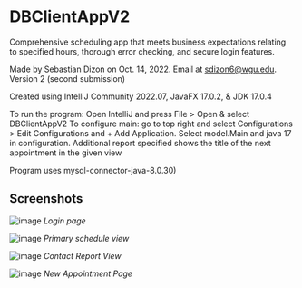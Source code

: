 # DBClientAppV2 
Comprehensive scheduling app that meets business expectations relating to specified hours, thorough error checking, and secure login features. 

Made by Sebastian Dizon on Oct. 14, 2022. Email at sdizon6@wgu.edu. Version 2 (second submission)

Created using IntelliJ Community 2022.07, JavaFX 17.0.2, & JDK 17.0.4

To run the program: 
Open IntelliJ and press File > Open & select DBClientAppV2
To configure main: go to top right and select Configurations > Edit Configurations and + Add Application. Select model.Main and java 17 in configuration.
Additional report specified shows the title of the next appointment in the given view

Program uses mysql-connector-java-8.0.30)

## Screenshots
![image](https://github.com/sebastiandizon/DBClientAppV3/assets/116120068/b21f9a72-7877-4108-8341-3a98afffdb92)
*Login page*

![image](https://github.com/sebastiandizon/DBClientAppV3/assets/116120068/200977a1-e095-4b24-bbaa-4ff279e05e4b)
*Primary schedule view*

![image](https://github.com/sebastiandizon/DBClientAppV3/assets/116120068/823d8aad-bd06-4d84-87bf-55023b5131d4)
*Contact Report View*

![image](https://github.com/sebastiandizon/DBClientAppV3/assets/116120068/ebe55769-934d-488b-af09-414b252c4895)
*New Appointment Page*
